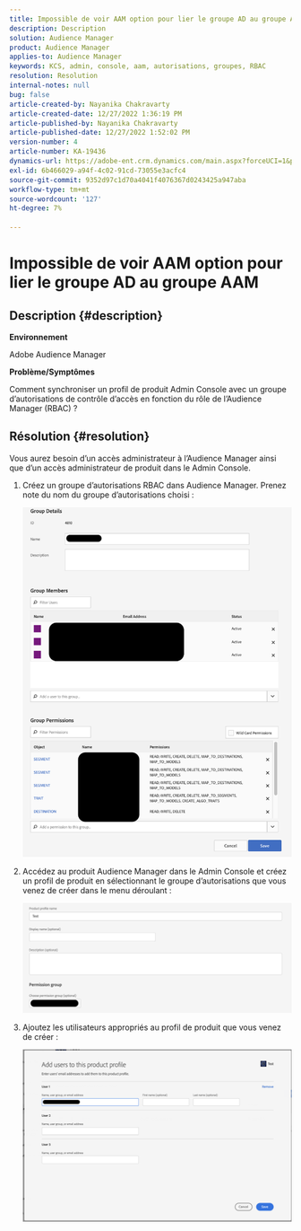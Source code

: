 ```yaml
---
title: Impossible de voir AAM option pour lier le groupe AD au groupe AAM
description: Description
solution: Audience Manager
product: Audience Manager
applies-to: Audience Manager
keywords: KCS, admin, console, aam, autorisations, groupes, RBAC
resolution: Resolution
internal-notes: null
bug: false
article-created-by: Nayanika Chakravarty
article-created-date: 12/27/2022 1:36:19 PM
article-published-by: Nayanika Chakravarty
article-published-date: 12/27/2022 1:52:02 PM
version-number: 4
article-number: KA-19436
dynamics-url: https://adobe-ent.crm.dynamics.com/main.aspx?forceUCI=1&pagetype=entityrecord&etn=knowledgearticle&id=4e75a46f-eb85-ed11-81ac-6045bd006079
exl-id: 6b466029-a94f-4c02-91cd-73055e3acfc4
source-git-commit: 9352d97c1d70a4041f4076367d0243425a947aba
workflow-type: tm+mt
source-wordcount: '127'
ht-degree: 7%

---
```


# Impossible de voir AAM option pour lier le groupe AD au groupe AAM

## Description {#description}


<b>Environnement</b>

Adobe Audience Manager



<b>Problème/Symptômes</b>

Comment synchroniser un profil de produit Admin Console avec un groupe d’autorisations de contrôle d’accès en fonction du rôle de l’Audience Manager (RBAC) ?


## Résolution {#resolution}


Vous aurez besoin d’un accès administrateur à l’Audience Manager ainsi que d’un accès administrateur de produit dans le Admin Console.

1. Créez un groupe d’autorisations RBAC dans Audience Manager. Prenez note du nom du groupe d’autorisations choisi :



   ![](assets/5a5b40de-a9cf-ec11-a7b5-00224809c196.png)
2. Accédez au produit Audience Manager dans le Admin Console et créez un profil de produit en sélectionnant le groupe d’autorisations que vous venez de créer dans le menu déroulant :



   ![](assets/2689da02-aacf-ec11-a7b5-00224809c196.png)
3. Ajoutez les utilisateurs appropriés au profil de produit que vous venez de créer :



   ![](assets/6a896e46-aacf-ec11-a7b5-00224809c196.png)
